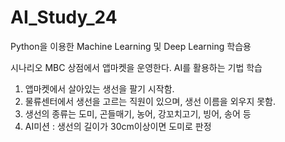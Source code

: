 # AI_Study_24
Python을 이용한 Machine Learning 및 Deep Learning 학습용

시나리오
MBC 상점에서 앱마켓을 운영한다. AI를 활용하는 기법 학습

1. 앱마켓에서 살아있는 생선을 팔기 시작함.
2. 물류센터에서 생선을 고르는 직원이 있으며, 생선 이름을 외우지 못함.
3. 생선의 종류는 도미, 곤들매기, 농어, 강꼬치고기, 빙어, 송어 등
4. AI미션 : 생선의 길이가 30cm이상이면 도미로 판정
